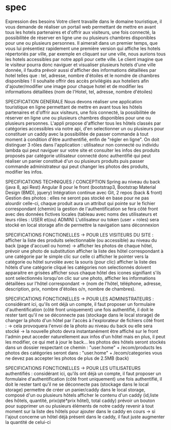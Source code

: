 # spec

Expression des besoins
Votre client travaille dans le domaine touristique, il vous demande de réaliser un portail web permettant de mettre en avant tous les hotels partenaires et d'offrir aux visiteurs, une fois connecté, la possibilitée de réserver en ligne une ou plusieurs chambres disponibles pour une ou plusieurs personnes.
Il aimerait dans un premier temps, que vous lui présentiez rapidement une première version qui affiche les hotels répertoriés par ville, par exemple en cliquant sur une ville, nous aurions tous les hotels accessibles par notre appli pour cette ville.
Le client imagine que le visiteur pourra donc naviguer et visualiser plusieurs hotels d'une ville donnée, il faudra prévoir aussi d'afficher des informations détaillées par hotel telles que : tel, adresse, nombre d'étoiles et le nomdre de chambres disponibles !
Il souhaite offrir des accès privilégiés aux hoteliers afin d'ajouter/modifier une image pour chaque hotel et de modifier les informations détaillées (nom de l'Hotel, tel, adresse, nombre d'étoiles)

SPECIFICATION GENERALE
Nous devons réaliser une application touristique en ligne permettant de mettre en avant tous les hôtels partenaires et d'offrir aux visiteurs, une fois connecté, la possibilitée de réserver en ligne une ou plusieurs chambres disponibles pour une ou plusieurs personnes.
L'appli propose d'afficher tous les hôtels classés par catégories accessibles via notre api, d'en selectionner un ou plusieurs pour constituer un caddy avec la possibilitée de passer commande à tout moment à condition d'être aunthentifié, enfin de "régler en ligne".
On doit distinguer 3 rôles dans l'application :
    utilisateur non connecté ou individu lambda qui peut naviguer sur votre site et consulter les infos des produits proposés par catégorie
    utilisateur connecté donc authentifié qui peut réaliser un panier constitué d'un ou plusieurs produits puis passer commande
    administrateur qui peut changer les photos des produits, modifier les infos.



SPECIFICATIONS TECHNIQUES / CONCEPTION
    Spring au niveau du back (java 8, api Rest)
    Angular 8 pour le front (bootstrap3, Bootstrap Material Design (BMD), jquery)
    Intégration continue avec Git, 2 repos (back & front)
    Gestion des photos : elles ne seront pas stocké en base pour ne pas alourdir celle-ci, chaque produit aura un attribut qui pointe sur le fichier correspondant (chemin)
    la gestion de l'authentification se fera côté front avec des données fictives locales (tableau avec noms des utilisateurs et leurs rôles : USER et(ou) ADMIN)
    L'utilisateur ou token (user + roles) sera stocké en local storage afin de permettre la navigation sans déconnexion

SPECIFICATIONS FONCTIONELLES -> POUR LES VISITEURS DU SITE :
    afficher la liste des produits selectionnable (ou accessible) au niveau du back (page d'accueil ou home)
      -> afficher les photos de chaque hôtel, prévoir une photo de substitution
    afficher la liste des hôtel correspondant à une catégorie par le simple clic sur celle ci
    afficher le pointer vers la catégorie ou hôtel survolée avec la souris (pour clic)
    afficher la liste des hôtels d'une catégorie cliqué
    les catégories non selectionnés doivent apparaitre en grisées
    afficher sous chaque hôtel des icones signifiant s'ils sont selectionnés
    lorsqu'on clic sur une photo, afficher les informations détaillées sur l'hôtel correspondant
      -> (nom de l'hôtel, téléphone, adresse, description, prix, nombre d'étoiles o/n, nombre de chambres).

SPECIFICATIONS FONCTIONELLES -> POUR LES ADMINISTRATEURS :
    considérant ici, qu'ils ont déjà un compte, il faut proposer un formulaire d'authentification (côté front uniquement)
    une fois authentifié, il doit le rester tant qu'il ne se déconnecte pas (stockage dans le local storage)
    de changer la photo d'un hôtel par l'accès à l'explorateur de fichiers côté front :
      -> cela provoquera l'envoi de la photo au niveau du back ou elle sera stocké
      -> la nouvelle photo devra instantanément être affiché sur le front
    l'admin peut acceder naturellement aux infos d'un hôtel mais en plus, il peut les modifier, ce qui met à jour le back...
    les photos des hôtels seront stockés dans un dossier respectant ce chemin : "user.home" + /ecom/products
    les photos des catégories seront dans : "user.home" + /ecom/categories
    vous ne devez pas accepter les photos de plus de 2.5MB (back)

SPECIFICATIONS FONCTIONELLES -> POUR LES UTILISATEURS authentifiés :
    considérant ici, qu'ils ont déjà un compte, il faut proposer un formulaire d'authentification (côté front uniquement)
    une fois authentifié, il doit le rester tant qu'il ne se déconnecte pas (stockage dans le local storage)
    permettre de créer un panier/caddy dans le local storage, composé d'un ou plusieurs hôtels
    afficher le contenu d'un caddy (id,liste des hôtels, quantité, prix(qté*prix hôtel), total caddy)
    prévoir un bouton pour supprimer un ou plusieurs éléments de notre caddy
    revenir à tout moment sur la liste des hôtels pour ajouter dans le caddy en cours
      -> si l'ajout concerne un hôtel déjà présent dans le caddy, il faut juste augmenter la quantité de celui-ci
